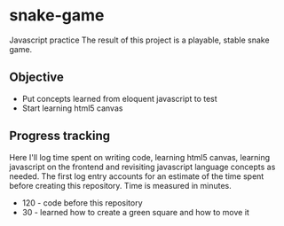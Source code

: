 # snake-game
Javascript practice 
The result of this project is a playable, stable snake game. 

Objective
----------
- Put concepts learned from eloquent javascript to test
- Start learning html5 canvas


Progress tracking
-----------------
Here I'll log time spent on writing code, learning html5 canvas, learning javascript on the frontend and revisiting javascript language concepts as needed. The first log entry accounts for an estimate of the time spent before creating this repository. Time is measured in minutes.

- 120 - code before this repository
- 30 - learned how to create a green square and how to move it
